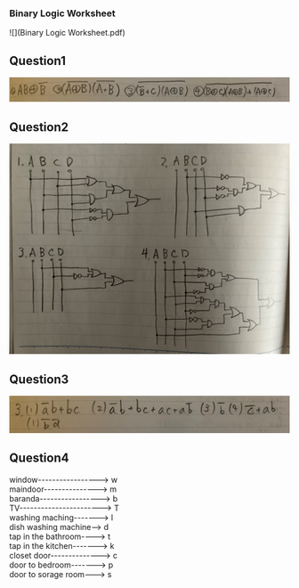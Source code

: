 ### Binary Logic Worksheet

![](Binary Logic Worksheet.pdf)

## Question1

![](BinaryLogicWorksheet_question1&3_2.jpg)

## Question2

![](BinaryLogicWorksheet_question2.jpg)

## Question3

![](BinaryLogicWorksheet_question1&3.jpg)

## Question4

window-----------------> w  
maindoor---------------> m  
baranda-----------------> b  
TV-----------------------> T  
washing maching-------> l  
dish washing machine--> d  
tap in the bathroom----> t  
tap in the kitchen-------> k  
closet door--------------> c  
door to bedroom-------> p  
door to sorage room---> s  
